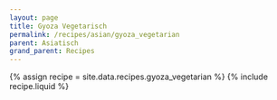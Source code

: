 ```yaml
---
layout: page
title: Gyoza Vegetarisch
permalink: /recipes/asian/gyoza_vegetarian
parent: Asiatisch
grand_parent: Recipes
---
```

{% assign recipe = site.data.recipes.gyoza_vegetarian %}
{% include recipe.liquid %}